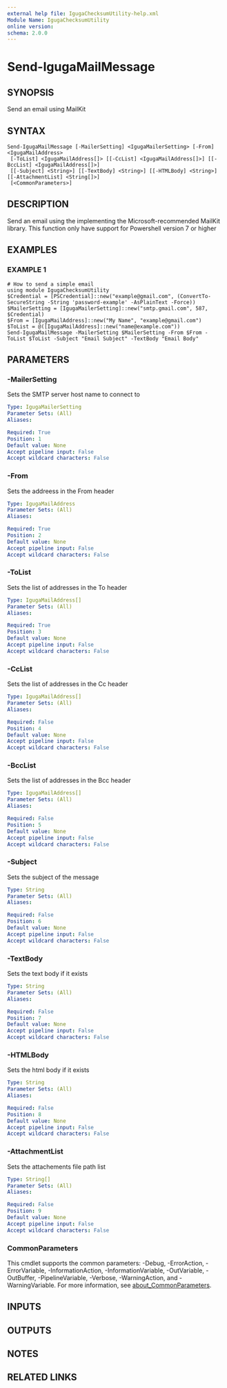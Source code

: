 ```yaml
---
external help file: IgugaChecksumUtility-help.xml
Module Name: IgugaChecksumUtility
online version:
schema: 2.0.0
---
```


# Send-IgugaMailMessage

## SYNOPSIS
Send an email using MailKit

## SYNTAX

```
Send-IgugaMailMessage [-MailerSetting] <IgugaMailerSetting> [-From] <IgugaMailAddress>
 [-ToList] <IgugaMailAddress[]> [[-CcList] <IgugaMailAddress[]>] [[-BccList] <IgugaMailAddress[]>]
 [[-Subject] <String>] [[-TextBody] <String>] [[-HTMLBody] <String>] [[-AttachmentList] <String[]>]
 [<CommonParameters>]
```

## DESCRIPTION
Send an email using the implementing the Microsoft-recommended MailKit library.
This function only have support for Powershell version 7 or higher

## EXAMPLES

### EXAMPLE 1
```
# How to send a simple email
using module IgugaChecksumUtility
$Credential = [PSCredential]::new("example@gmail.com", (ConvertTo-SecureString -String 'password-example' -AsPlainText -Force))
$MailerSetting = [IgugaMailerSetting]::new("smtp.gmail.com", 587, $Credential)
$From = [IgugaMailAddress]::new("My Name", "example@gmail.com")
$ToList = @([IgugaMailAddress]::new("name@example.com"))
Send-IgugaMailMessage -MailerSetting $MailerSetting -From $From -ToList $ToList -Subject "Email Subject" -TextBody "Email Body"
```

## PARAMETERS

### -MailerSetting
Sets the SMTP server host name to connect to

```yaml
Type: IgugaMailerSetting
Parameter Sets: (All)
Aliases:

Required: True
Position: 1
Default value: None
Accept pipeline input: False
Accept wildcard characters: False
```

### -From
Sets the addreess in the From header

```yaml
Type: IgugaMailAddress
Parameter Sets: (All)
Aliases:

Required: True
Position: 2
Default value: None
Accept pipeline input: False
Accept wildcard characters: False
```

### -ToList
Sets the list of addresses in the To header

```yaml
Type: IgugaMailAddress[]
Parameter Sets: (All)
Aliases:

Required: True
Position: 3
Default value: None
Accept pipeline input: False
Accept wildcard characters: False
```

### -CcList
Sets the list of addresses in the Cc header

```yaml
Type: IgugaMailAddress[]
Parameter Sets: (All)
Aliases:

Required: False
Position: 4
Default value: None
Accept pipeline input: False
Accept wildcard characters: False
```

### -BccList
Sets the list of addresses in the Bcc header

```yaml
Type: IgugaMailAddress[]
Parameter Sets: (All)
Aliases:

Required: False
Position: 5
Default value: None
Accept pipeline input: False
Accept wildcard characters: False
```

### -Subject
Sets the subject of the message

```yaml
Type: String
Parameter Sets: (All)
Aliases:

Required: False
Position: 6
Default value: None
Accept pipeline input: False
Accept wildcard characters: False
```

### -TextBody
Sets the text body if it exists

```yaml
Type: String
Parameter Sets: (All)
Aliases:

Required: False
Position: 7
Default value: None
Accept pipeline input: False
Accept wildcard characters: False
```

### -HTMLBody
Sets the html body if it exists

```yaml
Type: String
Parameter Sets: (All)
Aliases:

Required: False
Position: 8
Default value: None
Accept pipeline input: False
Accept wildcard characters: False
```

### -AttachmentList
Sets the attachements file path list

```yaml
Type: String[]
Parameter Sets: (All)
Aliases:

Required: False
Position: 9
Default value: None
Accept pipeline input: False
Accept wildcard characters: False
```

### CommonParameters
This cmdlet supports the common parameters: -Debug, -ErrorAction, -ErrorVariable, -InformationAction, -InformationVariable, -OutVariable, -OutBuffer, -PipelineVariable, -Verbose, -WarningAction, and -WarningVariable. For more information, see [about_CommonParameters](http://go.microsoft.com/fwlink/?LinkID=113216).

## INPUTS

## OUTPUTS

## NOTES

## RELATED LINKS
